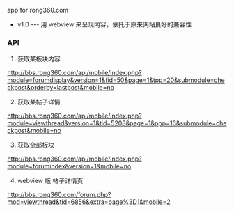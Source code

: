 app for rong360.com

+ v1.0  ---  用 webview 来呈现内容，依托于原来网站良好的兼容性


### API

1. 获取某板块内容

http://bbs.rong360.com/api/mobile/index.php?module=forumdisplay&version=1&fid=50&page=1&tpp=20&submodule=checkpost&orderby=lastpost&mobile=no

2. 获取某帖子详情

http://bbs.rong360.com/api/mobile/index.php?module=viewthread&version=1&tid=5208&page=1&ppp=16&submodule=checkpost&mobile=no

3. 获取全部板块

http://bbs.rong360.com/api/mobile/index.php?module=forumindex&version=1&mobile=no

4. webview 版 帖子详情页

http://bbs.rong360.com/forum.php?mod=viewthread&tid=6856&extra=page%3D1&mobile=2
